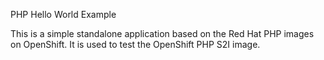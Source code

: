 PHP Hello World Example

This is a simple standalone application based on the Red Hat PHP images on OpenShift.  It is used to test the OpenShift PHP S2I image.